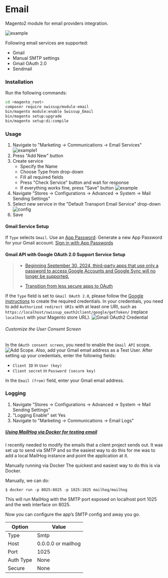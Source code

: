 # Email

Magento2 module for email providers integration.

![example](https://user-images.githubusercontent.com/412612/40238625-6bdf426c-5abc-11e8-98ca-9b459efa3fa4.png)

Following email services are supported:

 -  Gmail
 -  Manual SMTP settings
 -  Gmail OAuth 2.0
 -  Sendmail

### Installation

Run the following commands:

```bash
cd <magento_root>
composer require swissup/module-email
bin/magento module:enable Swissup_Email
bin/magento setup:upgrade
bin/magento setup:di:compile
```

### Usage

 1. Navigate to "Marketing → Communications → Email Services"
 ![example1](https://user-images.githubusercontent.com/412612/40238984-6f0b1262-5abd-11e8-89af-8de7a6a93fa7.png)
 2. Press "Add New" button
 3. Create service
    - Specify the Name
    - Choose Type from drop-down
    - Fill all required fields
    - Press "Check Service" button and wait for response
    - If everything works fine, press "Save" button
 ![example](https://user-images.githubusercontent.com/412612/40238625-6bdf426c-5abc-11e8-98ca-9b459efa3fa4.png)
 4. Navigate "Stores → Configurations → Advanced → System → Mail Sending Settings"
 5. Select new service in the "Default Transport Email Service" drop-down
 ![config](https://user-images.githubusercontent.com/412612/40239232-2b0aaf5e-5abe-11e8-94c5-b96862d7ccc9.png)
 6. Save

#### Gmail Service Setup

If `Type` selects `Gmail`. Use an [App Password](https://security.google.com/settings/security/apppasswords): Generate a new App Password for your Gmail account.
[Sign in with App Passwords](https://support.google.com/accounts/answer/185833)

#### Gmail API with Google OAuth 2.0 Support Service Setup
> - [Beginning September 30, 2024, third-party apps that use only a password to access Google Accounts and Google Sync will no longer be supported.](https://workspaceupdates.googleblog.com/2023/09/winding-down-google-sync-and-less-secure-apps-support.html)
>
> - [Transition from less secure apps to OAuth](https://support.google.com/a/answer/14114704?hl=en)

If the `Type` field is set to `Gmail OAuth 2.0`, please follow the [Google instructions](https://developers.google.com/identity/openid-connect/openid-connect#registeringyourapp) to create the required credentials. In your credentials, you need to add `Authorized redirect URIs` with at least one URI, such as `https://localhost/swissup_oauth2client/google/getToken/` (replace `localhost` with your Magento store URL).
![Gmail OAuth2 Credential](https://github.com/swissup/module-email/assets/412612/47802486-2725-4642-91e2-8ff8ead58389)

###### Customize the User Consent Screen
In the `OAuth consent screen`, you need to enable the `Gmail API` scope. ![Add Scope](https://github.com/swissup/module-email/assets/412612/84204084-a0be-4c54-8e1b-72e8c53c08e8). Also, add your Gmail email address as a Test User.
After setting up your credentials, enter the following fields:
- `Client ID` in `User (key)`
- `Client secret` in `Password (secure key)`

In the `Email (from)` field, enter your Gmail email address.

### Logging

 1. Navigate "Stores → Configurations → Advanced → System → Mail Sending Settings"
 2. "Logging Enable" set Yes
 3. Navigate to "Marketing → Communications → Email Logs"


##### [Using MailHog via Docker for testing email](https://akrabat.com/using-mailhog-via-docker-for-testing-email/) 

I recently needed to modify the emails that a client project sends out. It was set up to send via SMTP and so the easiest way to do this for me was to add a local MailHog instance and point the application at it.

Manually running via Docker
The quickest and easiest way to do this is via Docker.

Manually, we can do:

```
$ docker run -p 8025:8025 -p 1025:1025 mailhog/mailhog
```
This will run MailHog with the SMTP port exposed on localhost port 1025 and the web interface on 8025.

Now you can configure the app’s SMTP config and away you go.

Option    | Value
----------|-------
Type      | Smtp
Host      | 0.0.0.0 or mailhog
Port      | 1025
Auth Type | None
Secure    | None
